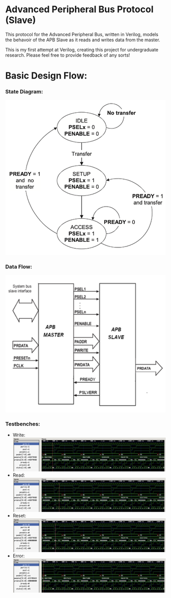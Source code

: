 # Advanced Peripheral Bus Protocol (Slave)

This protocol for the Advanced Peripheral Bus, written in Verilog, models 
the behavoir of the APB Slave as it reads and writes data from the master. 

This is my first attempt at Verilog, creating this project for undergraduate 
research. Please feel free to provide feedback of any sorts!</p>

# Basic Design Flow:

### State Diagram: ###
![State Diagram](https://github.com/landoty/apb-slave/blob/main/apb-imgs/state_diagram.png)

### Data Flow: ###
![Data Flow](https://github.com/landoty/apb-slave/blob/main/apb-imgs/data_flow.png)

### Testbenches:
   - Write: 
      ![Write](https://github.com/landoty/apb-slave/blob/main/apb-imgs/write.png)
   - Read: 
      ![Read](https://github.com/landoty/apb-slave/blob/main/apb-imgs/read.png)
   - Reset: 
      ![Reset](https://github.com/landoty/apb-slave/blob/main/apb-imgs/reset.png)
   - Error:
      ![Reset](https://github.com/landoty/apb-slave/blob/main/apb-imgs/error.png)
